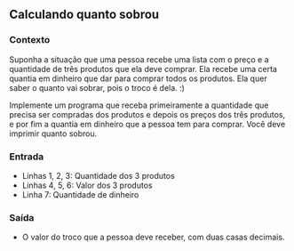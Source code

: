 ## Calculando quanto sobrou

### Contexto
Suponha a situação que uma pessoa recebe uma lista com o preço e a quantidade de três produtos que ela deve comprar. Ela recebe uma certa quantia em dinheiro que dar para comprar todos os produtos. Ela quer saber o quanto vai sobrar, pois o troco é dela. :)

Implemente um programa que receba primeiramente a quantidade que precisa ser compradas dos produtos e depois os preços dos três produtos, e por fim a quantia em dinheiro que a pessoa tem para comprar. Você deve imprimir quanto sobrou.

### Entrada
- Linhas 1, 2, 3: Quantidade dos 3 produtos
- Linhas 4, 5, 6: Valor dos 3 produtos
- Linha 7: Quantidade de dinheiro

### Saída
- O valor do troco que a pessoa deve receber, com duas casas decimais.